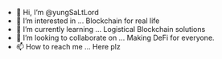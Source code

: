 - 👋 Hi, I’m @yungSaLtLord
- 👀 I’m interested in ... Blockchain for real life
- 🌱 I’m currently learning ... Logistical Blockchain solutions
- 💞️ I’m looking to collaborate on ... Making DeFi for everyone. 
- 📫 How to reach me ... Here plz

<!---
yungSaLtLord/yungSaLtLord is a ✨ special ✨ repository because its `README.md` (this file) appears on your GitHub profile.
You can click the Preview link to take a look at your changes.
--->
